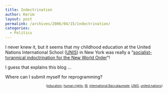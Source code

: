 ```yaml
---
title: Indoctrination
author: Kerim
layout: post
permalink: /archives/2006/04/15/indoctrination/
categories:
  - Politics
---
```

I never knew it, but it seems that my childhood education at the United Nations International School (<a href="http://www.unis.org/" onclick="_gaq.push(['_trackEvent', 'outbound-article', 'http://www.unis.org/', 'UNIS']);" >UNIS</a>) in New York was really a &#8220;<a href="http://www.trumpetamerica.org/060407ta2248.html" onclick="_gaq.push(['_trackEvent', 'outbound-article', 'http://www.trumpetamerica.org/060407ta2248.html', 'socialist-tyrannical indoctrination for the New World Order']);" >socialist-tyrannical indoctrination for the New World Order</a>&#8220;!

I guess that explains this blog &#8230;

Where can I submit myself for reprogramming?  
<!-- technorati tags start -->

<div style="text-align:right;">
  <span style="font-size:x-small;">{<a href="http://www.technorati.com/tag/education" onclick="_gaq.push(['_trackEvent', 'outbound-article', 'http://www.technorati.com/tag/education', 'education']);"  rel="tag">education</a>, <a href="http://www.technorati.com/tag/human rights" onclick="_gaq.push(['_trackEvent', 'outbound-article', 'http://www.technorati.com/tag/human rights', 'human rights']);"  rel="tag">human rights</a>, <a href="http://www.technorati.com/tag/IB" onclick="_gaq.push(['_trackEvent', 'outbound-article', 'http://www.technorati.com/tag/IB', 'IB']);"  rel="tag">IB</a>, <a href="http://www.technorati.com/tag/international Baccalaureate" onclick="_gaq.push(['_trackEvent', 'outbound-article', 'http://www.technorati.com/tag/international Baccalaureate', 'international Baccalaureate']);"  rel="tag">international Baccalaureate</a>, <a href="http://www.technorati.com/tag/UNIS" onclick="_gaq.push(['_trackEvent', 'outbound-article', 'http://www.technorati.com/tag/UNIS', 'UNIS']);"  rel="tag">UNIS</a>, <a href="http://www.technorati.com/tag/united nations" onclick="_gaq.push(['_trackEvent', 'outbound-article', 'http://www.technorati.com/tag/united nations', 'united nations']);"  rel="tag">united nations</a>}</span>


<!-- technorati tags end -->

